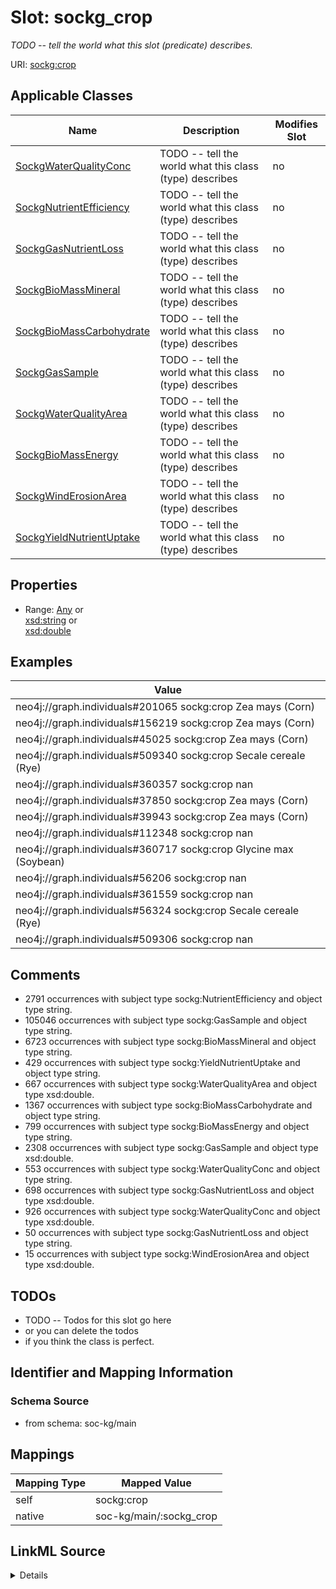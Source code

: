 

# Slot: sockg_crop


_TODO -- tell the world what this slot (predicate) describes._





URI: [sockg:crop](http://www.semanticweb.org/sockg/ontologies/2024/0/soil-carbon-ontology/crop)



<!-- no inheritance hierarchy -->





## Applicable Classes

| Name | Description | Modifies Slot |
| --- | --- | --- |
| [SockgWaterQualityConc](../classes/SockgWaterQualityConc.md) | TODO -- tell the world what this class (type) describes |  no  |
| [SockgNutrientEfficiency](../classes/SockgNutrientEfficiency.md) | TODO -- tell the world what this class (type) describes |  no  |
| [SockgGasNutrientLoss](../classes/SockgGasNutrientLoss.md) | TODO -- tell the world what this class (type) describes |  no  |
| [SockgBioMassMineral](../classes/SockgBioMassMineral.md) | TODO -- tell the world what this class (type) describes |  no  |
| [SockgBioMassCarbohydrate](../classes/SockgBioMassCarbohydrate.md) | TODO -- tell the world what this class (type) describes |  no  |
| [SockgGasSample](../classes/SockgGasSample.md) | TODO -- tell the world what this class (type) describes |  no  |
| [SockgWaterQualityArea](../classes/SockgWaterQualityArea.md) | TODO -- tell the world what this class (type) describes |  no  |
| [SockgBioMassEnergy](../classes/SockgBioMassEnergy.md) | TODO -- tell the world what this class (type) describes |  no  |
| [SockgWindErosionArea](../classes/SockgWindErosionArea.md) | TODO -- tell the world what this class (type) describes |  no  |
| [SockgYieldNutrientUptake](../classes/SockgYieldNutrientUptake.md) | TODO -- tell the world what this class (type) describes |  no  |







## Properties

* Range: [Any](../classes/Any.md)&nbsp;or&nbsp;<br />[xsd:string](http://www.w3.org/2001/XMLSchema#string)&nbsp;or&nbsp;<br />[xsd:double](http://www.w3.org/2001/XMLSchema#double)






## Examples

| Value |
| --- |
| neo4j://graph.individuals#201065 sockg:crop Zea mays (Corn) |
| neo4j://graph.individuals#156219 sockg:crop Zea mays (Corn) |
| neo4j://graph.individuals#45025 sockg:crop Zea mays (Corn) |
| neo4j://graph.individuals#509340 sockg:crop Secale cereale (Rye) |
| neo4j://graph.individuals#360357 sockg:crop nan |
| neo4j://graph.individuals#37850 sockg:crop Zea mays (Corn) |
| neo4j://graph.individuals#39943 sockg:crop Zea mays (Corn) |
| neo4j://graph.individuals#112348 sockg:crop nan |
| neo4j://graph.individuals#360717 sockg:crop Glycine max (Soybean) |
| neo4j://graph.individuals#56206 sockg:crop nan |
| neo4j://graph.individuals#361559 sockg:crop nan |
| neo4j://graph.individuals#56324 sockg:crop Secale cereale (Rye) |
| neo4j://graph.individuals#509306 sockg:crop nan |

## Comments

* 2791 occurrences with subject type sockg:NutrientEfficiency and object type string.
* 105046 occurrences with subject type sockg:GasSample and object type string.
* 6723 occurrences with subject type sockg:BioMassMineral and object type string.
* 429 occurrences with subject type sockg:YieldNutrientUptake and object type string.
* 667 occurrences with subject type sockg:WaterQualityArea and object type xsd:double.
* 1367 occurrences with subject type sockg:BioMassCarbohydrate and object type string.
* 799 occurrences with subject type sockg:BioMassEnergy and object type string.
* 2308 occurrences with subject type sockg:GasSample and object type xsd:double.
* 553 occurrences with subject type sockg:WaterQualityConc and object type string.
* 698 occurrences with subject type sockg:GasNutrientLoss and object type xsd:double.
* 926 occurrences with subject type sockg:WaterQualityConc and object type xsd:double.
* 50 occurrences with subject type sockg:GasNutrientLoss and object type string.
* 15 occurrences with subject type sockg:WindErosionArea and object type xsd:double.

## TODOs

* TODO -- Todos for this slot go here
* or you can delete the todos
* if you think the class is perfect.

## Identifier and Mapping Information







### Schema Source


* from schema: soc-kg/main




## Mappings

| Mapping Type | Mapped Value |
| ---  | ---  |
| self | sockg:crop |
| native | soc-kg/main/:sockg_crop |




## LinkML Source

<details>
```yaml
name: sockg_crop
description: TODO -- tell the world what this slot (predicate) describes.
todos:
- TODO -- Todos for this slot go here
- or you can delete the todos
- if you think the class is perfect.
comments:
- 2791 occurrences with subject type sockg:NutrientEfficiency and object type string.
- 105046 occurrences with subject type sockg:GasSample and object type string.
- 6723 occurrences with subject type sockg:BioMassMineral and object type string.
- 429 occurrences with subject type sockg:YieldNutrientUptake and object type string.
- 667 occurrences with subject type sockg:WaterQualityArea and object type xsd:double.
- 1367 occurrences with subject type sockg:BioMassCarbohydrate and object type string.
- 799 occurrences with subject type sockg:BioMassEnergy and object type string.
- 2308 occurrences with subject type sockg:GasSample and object type xsd:double.
- 553 occurrences with subject type sockg:WaterQualityConc and object type string.
- 698 occurrences with subject type sockg:GasNutrientLoss and object type xsd:double.
- 926 occurrences with subject type sockg:WaterQualityConc and object type xsd:double.
- 50 occurrences with subject type sockg:GasNutrientLoss and object type string.
- 15 occurrences with subject type sockg:WindErosionArea and object type xsd:double.
examples:
- value: neo4j://graph.individuals#201065 sockg:crop Zea mays (Corn)
- value: neo4j://graph.individuals#156219 sockg:crop Zea mays (Corn)
- value: neo4j://graph.individuals#45025 sockg:crop Zea mays (Corn)
- value: neo4j://graph.individuals#509340 sockg:crop Secale cereale (Rye)
- value: neo4j://graph.individuals#360357 sockg:crop nan
- value: neo4j://graph.individuals#37850 sockg:crop Zea mays (Corn)
- value: neo4j://graph.individuals#39943 sockg:crop Zea mays (Corn)
- value: neo4j://graph.individuals#112348 sockg:crop nan
- value: neo4j://graph.individuals#360717 sockg:crop Glycine max (Soybean)
- value: neo4j://graph.individuals#56206 sockg:crop nan
- value: neo4j://graph.individuals#361559 sockg:crop nan
- value: neo4j://graph.individuals#56324 sockg:crop Secale cereale (Rye)
- value: neo4j://graph.individuals#509306 sockg:crop nan
from_schema: soc-kg/main
rank: 1000
slot_uri: sockg:crop
alias: sockg_crop
domain_of:
- sockg_BioMassCarbohydrate
- sockg_BioMassEnergy
- sockg_BioMassMineral
- sockg_GasNutrientLoss
- sockg_GasSample
- sockg_NutrientEfficiency
- sockg_WaterQualityArea
- sockg_WaterQualityConc
- sockg_WindErosionArea
- sockg_YieldNutrientUptake
range: Any
any_of:
- range: string
- range: double

```
</details>